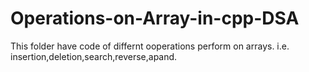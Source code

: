 # Operations-on-Array-in-cpp-DSA
This folder have code of differnt ooperations perform on arrays.
i.e. insertion,deletion,search,reverse,apand.
